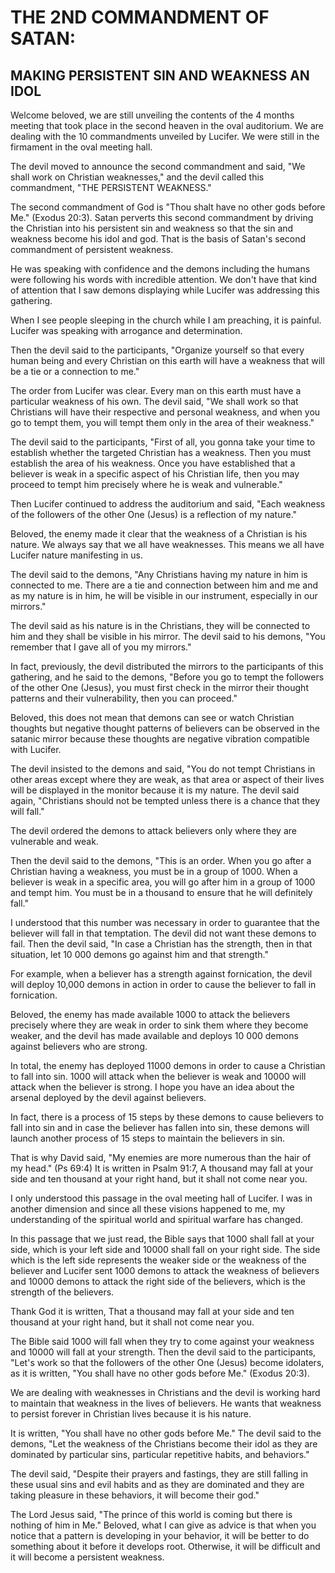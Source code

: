 # THE 2ND COMMANDMENT OF SATAN:

## MAKING PERSISTENT SIN AND WEAKNESS AN IDOL

Welcome beloved, we are still unveiling the contents of the 4 months meeting that took place in the second heaven in the oval auditorium. We are dealing with the 10 commandments unveiled by Lucifer. We were still in the firmament in the oval meeting hall.

The devil moved to announce the second commandment and said, "We shall work on Christian weaknesses," and the devil called this commandment, "THE PERSISTENT WEAKNESS."

The second commandment of God is "Thou shalt have no other gods before Me." (Exodus 20:3). Satan perverts this second commandment by driving the Christian into his persistent sin and weakness so that the sin and weakness become his idol and god. That is the basis of Satan's second commandment of persistent weakness.

He was speaking with confidence and the demons including the humans were following his words with incredible attention. We don't have that kind of attention that I saw demons displaying while Lucifer was addressing this gathering.

When I see people sleeping in the church while I am preaching, it is painful. Lucifer was speaking with arrogance and determination.

Then the devil said to the participants, "Organize yourself so that every human being and every Christian on this earth will have a weakness that will be a tie or a connection to me."

The order from Lucifer was clear. Every man on this earth must have a particular weakness of his own. The devil said, "We shall work so that Christians will have their respective and personal weakness, and when you go to tempt them, you will tempt them only in the area of their weakness."

The devil said to the participants, "First of all, you gonna take your time to establish whether the targeted Christian has a weakness. Then you must establish the area of his weakness. Once you have established that a believer is weak in a specific aspect of his Christian life, then you may proceed to tempt him precisely where he is weak and vulnerable."

Then Lucifer continued to address the auditorium and said, "Each weakness of the followers of the other One (Jesus) is a reflection of my nature."

Beloved, the enemy made it clear that the weakness of a Christian is his nature. We always say that we all have weaknesses. This means we all have Lucifer nature manifesting in us.

The devil said to the demons, "Any Christians having my nature in him is connected to me. There are a tie and connection between him and me and as my nature is in him, he will be visible in our instrument, especially in our mirrors."

The devil said as his nature is in the Christians, they will be connected to him and they shall be visible in his mirror. The devil said to his demons, "You remember that I gave all of you my mirrors."

In fact, previously, the devil distributed the mirrors to the participants of this gathering, and he said to the demons, "Before you go to tempt the followers of the other One (Jesus), you must first check in the mirror their thought patterns and their vulnerability, then you can proceed."

Beloved, this does not mean that demons can see or watch Christian thoughts but negative thought patterns of believers can be observed in the satanic mirror because these thoughts are negative vibration compatible with Lucifer.

The devil insisted to the demons and said, "You do not tempt Christians in other areas except where they are weak, as that area or aspect of their lives will be displayed in the monitor because it is my nature. The devil said again, "Christians should not be tempted unless there is a chance that they will fall."

The devil ordered the demons to attack believers only where they are vulnerable and weak.

Then the devil said to the demons, "This is an order. When you go after a Christian having a weakness, you must be in a group of 1000. When a believer is weak in a specific area, you will go after him in a group of 1000 and tempt him. You must be in a thousand to ensure that he will definitely fall."

I understood that this number was necessary in order to guarantee that the believer will fall in that temptation. The devil did not want these demons to fail. Then the devil said, "In case a Christian has the strength, then in that situation, let 10 000 demons go against him and that strength."

For example, when a believer has a strength against fornication, the devil will deploy 10,000 demons in action in order to cause the believer to fall in fornication.

Beloved, the enemy has made available 1000 to attack the believers precisely where they are weak in order to sink them where they become weaker, and the devil has made available and deploys 10 000 demons against believers who are strong.

In total, the enemy has deployed 11000 demons in order to cause a Christian to fall into sin. 1000 will attack when the believer is weak and 10000 will attack when the believer is strong. I hope you have an idea about the arsenal deployed by the devil against believers.

In fact, there is a process of 15 steps by these demons to cause believers to fall into sin and in case the believer has fallen into sin, these demons will launch another process of 15 steps to maintain the believers in sin.

That is why David said, "My enemies are more numerous than the hair of my head." (Ps 69:4) It is written in Psalm 91:7, A thousand may fall at your side and ten thousand at your right hand, but it shall not come near you.

I only understood this passage in the oval meeting hall of Lucifer. I was in another dimension and since all these visions happened to me, my understanding of the spiritual world and spiritual warfare has changed.

In this passage that we just read, the Bible says that 1000 shall fall at your side, which is your left side and 10000 shall fall on your right side. The side which is the left side represents the weaker side or the weakness of the believer and Lucifer sent 1000 demons to attack the weakness of believers and 10000 demons to attack the right side of the believers, which is the strength of the believers.

Thank God it is written, That a thousand may fall at your side and ten thousand at your right hand, but it shall not come near you.

The Bible said 1000 will fall when they try to come against your weakness and 10000 will fall at your strength. Then the devil said to the participants, "Let's work so that the followers of the other One (Jesus) become idolaters, as it is written, "You shall have no other gods before Me." (Exodus 20:3).

We are dealing with weaknesses in Christians and the devil is working hard to maintain that weakness in the lives of believers. He wants that weakness to persist forever in Christian lives because it is his nature.

It is written, "You shall have no other gods before Me." The devil said to the demons, "Let the weakness of the Christians become their idol as they are dominated by particular sins, particular repetitive habits, and behaviors."

The devil said, "Despite their prayers and fastings, they are still falling in these usual sins and evil habits and as they are dominated and they are taking pleasure in these behaviors, it will become their god."

The Lord Jesus said, "The prince of this world is coming but there is nothing of him in Me." Beloved, what I can give as advice is that when you notice that a pattern is developing in your behavior, it will be better to do something about it before it develops root. Otherwise, it will be difficult and it will become a persistent weakness.
